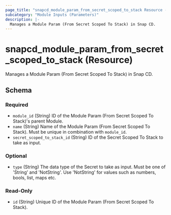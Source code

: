 ```yaml
---
page_title: "snapcd_module_param_from_secret_scoped_to_stack Resource - snapcd"
subcategory: "Module Inputs (Parameters)"
description: |-
  Manages a Module Param (From Secret Scoped To Stack) in Snap CD.
---
```


# snapcd_module_param_from_secret_scoped_to_stack (Resource)

Manages a Module Param (From Secret Scoped To Stack) in Snap CD.




<!-- schema generated by tfplugindocs -->
## Schema

### Required

- `module_id` (String) ID of the Module Param (From Secret Scoped To Stack)'s parent Module.
- `name` (String) Name of the Module Param (From Secret Scoped To Stack).  Must be unique in combination with `module_id`.
- `secret_scoped_to_stack_id` (String) ID of the Secret Scoped To Stack to take as input.

### Optional

- `type` (String) The data type of the Secret to take as input. Must be one of 'String' and 'NotString'. Use 'NotString' for values such as numbers, bools, list, maps etc.

### Read-Only

- `id` (String) Unique ID of the Module Param (From Secret Scoped To Stack).
